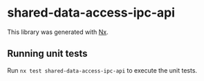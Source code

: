 # shared-data-access-ipc-api

This library was generated with [Nx](https://nx.dev).

## Running unit tests

Run `nx test shared-data-access-ipc-api` to execute the unit tests.
